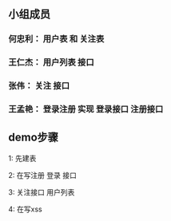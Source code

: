 ## 小组成员

### 何忠利： 用户表 和 关注表
### 王仁杰： 用户列表 接口  
### 张伟：   关注    接口
### 王孟艳： 登录注册 实现 登录接口 注册接口



## demo步骤

1: 先建表

2: 在写注册 登录 接口

3: 关注接口 用户列表

4: 在写xss